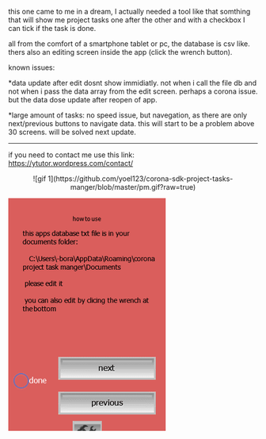 this one came to me in a dream, I actually needed a tool like that
somthing that will show me project tasks one after the other and with a checkbox I can
tick if the task is done.

all from the comfort of a smartphone tablet or pc, the database is csv like.
thers also an editing screen inside the app (click the wrench button).

known issues:

*data update after edit dosnt show immidiatly.
not when i call the file db and not when i pass the data array from
the edit screen. perhaps a corona issue.
but the data dose update after reopen of app.

*large amount of tasks: no speed issue, but navegation, as there are
only next/previous buttons to navigate data.
this will start to be a problem above 30 screens.
will be solved next update.

----------------------------------------

if you need to contact me use this link:
https://ytutor.wordpress.com/contact/

<p align="center">
![gif 1](https://github.com/yoel123/corona-sdk-project-tasks-manger/blob/master/pm.gif?raw=true)

![gif 1](https://github.com/yoel123/corona-sdk-project-tasks-manger/blob/master/pm2.gif?raw=true)
</p>
